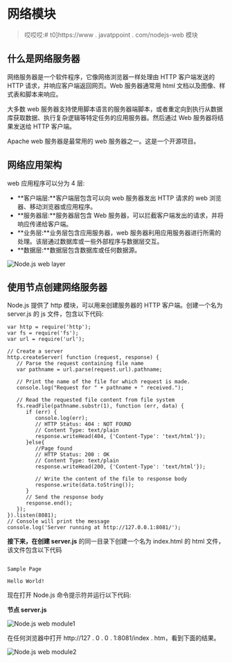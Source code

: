 # 网络模块

> 哎哎哎:# t0]https://www . javatppoint . com/nodejs-web 模块

## 什么是网络服务器

网络服务器是一个软件程序，它像网络浏览器一样处理由 HTTP 客户端发送的 HTTP 请求，并响应客户端返回网页。Web 服务器通常用 html 文档以及图像、样式表和脚本来响应。

大多数 web 服务器支持使用脚本语言的服务器端脚本，或者重定向到执行从数据库获取数据、执行复杂逻辑等特定任务的应用服务器。然后通过 Web 服务器将结果发送给 HTTP 客户端。

Apache web 服务器是最常用的 web 服务器之一。这是一个开源项目。

## 网络应用架构

web 应用程序可以分为 4 层:

*   **客户端层:**客户端层包含可以向 web 服务器发出 HTTP 请求的 web 浏览器、移动浏览器或应用程序。
*   **服务器层:**服务器层包含 Web 服务器，可以拦截客户端发出的请求，并将响应传递给客户端。
*   **业务层:**业务层包含应用服务器，web 服务器利用应用服务器进行所需的处理。该层通过数据库或一些外部程序与数据层交互。
*   **数据层:**数据层包含数据库或任何数据源。

![Node.js web layer](../Images/5583e4b6aec006a92ffef019df14a1a8.png)

## 使用节点创建网络服务器

Node.js 提供了 http 模块，可以用来创建服务器的 HTTP 客户端。创建一个名为 server.js 的 js 文件，包含以下代码:

```
var http = require('http');
var fs = require('fs');
var url = require('url');

// Create a server
http.createServer( function (request, response) {  
   // Parse the request containing file name
   var pathname = url.parse(request.url).pathname;

   // Print the name of the file for which request is made.
   console.log("Request for " + pathname + " received.");

   // Read the requested file content from file system
   fs.readFile(pathname.substr(1), function (err, data) {
      if (err) {
         console.log(err);
         // HTTP Status: 404 : NOT FOUND
         // Content Type: text/plain
         response.writeHead(404, {'Content-Type': 'text/html'});
      }else{	
         //Page found	  
         // HTTP Status: 200 : OK
         // Content Type: text/plain
         response.writeHead(200, {'Content-Type': 'text/html'});	

         // Write the content of the file to response body
         response.write(data.toString());		
      }
      // Send the response body 
      response.end();
   });   
}).listen(8081);
// Console will print the message
console.log('Server running at http://127.0.0.1:8081/');

```

**接下来，在创建 server.js** 的同一目录下创建一个名为 index.html 的 html 文件，该文件包含以下代码

```

Sample Page

Hello World!

```

现在打开 Node.js 命令提示符并运行以下代码:

**节点 server.js**

![Node.js web module1](../Images/3a2e2214bf754e1435aab84594d290ab.png)

在任何浏览器中打开 http://127 . 0 . 0 . 1:8081/index . htm，看到下面的结果。

![Node.js web module2](../Images/8bb68f7d77826ebcdcd0f97e5710e8c4.png)